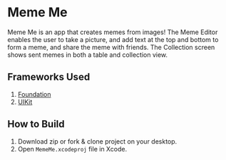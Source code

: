 # Meme Me
Meme Me is an app that creates memes from images! The Meme Editor enables the user to take a picture, and add text at the top and bottom to form a meme, and share the meme with friends. The Collection screen shows sent memes in both a table and collection view.

## Frameworks Used
1. [Foundation](https://developer.apple.com/documentation/foundation)
2. [UIKit](https://developer.apple.com/documentation/uikit)

## How to Build
1. Download zip or fork & clone project on your desktop.
2. Open `MemeMe.xcodeproj` file in Xcode.


